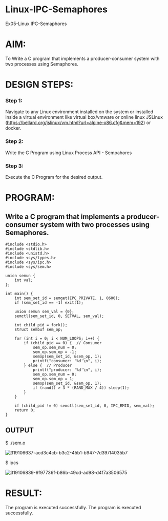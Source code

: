 # Linux-IPC-Semaphores
Ex05-Linux IPC-Semaphores

# AIM:
To Write a C program that implements a producer-consumer system with two processes using Semaphores.

# DESIGN STEPS:

### Step 1:

Navigate to any Linux environment installed on the system or installed inside a virtual environment like virtual box/vmware or online linux JSLinux (https://bellard.org/jslinux/vm.html?url=alpine-x86.cfg&mem=192) or docker.

### Step 2:

Write the C Program using Linux Process API - Sempahores

### Step 3:

Execute the C Program for the desired output. 

# PROGRAM:

## Write a C program that implements a producer-consumer system with two processes using Semaphores.
```
#include <stdio.h>
#include <stdlib.h>
#include <unistd.h>
#include <sys/types.h>
#include <sys/ipc.h>
#include <sys/sem.h>

union semun {
    int val;
};

int main() {
    int sem_set_id = semget(IPC_PRIVATE, 1, 0600);
    if (sem_set_id == -1) exit(1);

    union semun sem_val = {0};
    semctl(sem_set_id, 0, SETVAL, sem_val);

    int child_pid = fork();
    struct sembuf sem_op;

    for (int i = 0; i < NUM_LOOPS; i++) {
        if (child_pid == 0) {  // Consumer
            sem_op.sem_num = 0;
            sem_op.sem_op = -1;
            semop(sem_set_id, &sem_op, 1);
            printf("consumer: '%d'\n", i);
        } else {  // Producer
            printf("producer: '%d'\n", i);
            sem_op.sem_num = 0;
            sem_op.sem_op = 1;
            semop(sem_set_id, &sem_op, 1);
            if (rand() > 3 * (RAND_MAX / 4)) sleep(1); 
        }
    }

    if (child_pid != 0) semctl(sem_set_id, 0, IPC_RMID, sem_val);
    return 0;
}
```
## OUTPUT
$ ./sem.o 

![319106637-acd3c4cb-b3c2-45b1-b947-7d397f4035b7](https://github.com/user-attachments/assets/8ea56b3a-9fad-448c-841c-1a0215f1d1e4)

$ ipcs

![319106839-9f97736f-b86b-49cd-ad98-d4f7a3506575](https://github.com/user-attachments/assets/f6b1cd57-d492-4f49-9c16-98ff56383a99)

# RESULT:
The program is executed successfully.
The program is executed successfully.
